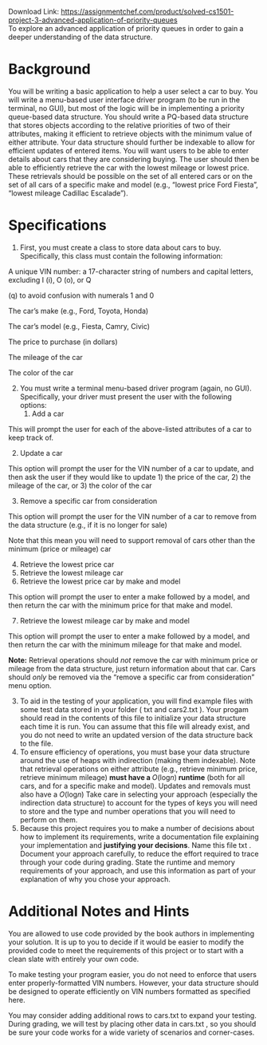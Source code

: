 Download Link: https://assignmentchef.com/product/solved-cs1501-project-3-advanced-application-of-priority-queues
<br>
To explore an advanced application of priority queues in order to gain a deeper understanding of the data structure.

<h1>Background</h1>

You will be writing a basic application to help a user select a car to buy. You will write a menu-based user interface driver program (to be run in the terminal, no GUI), but most of the logic will be in implementing a priority queue-based data structure. You should write a PQ-based data structure that stores objects according to the relative priorities of two of their attributes, making it efficient to retrieve objects with the minimum value of either attribute. Your data structure should further be indexable to allow for efficient updates of entered items. You will want users to be able to enter details about cars that they are considering buying. The user should then be able to efficiently retrieve the car with the lowest mileage or lowest price. These retrievals should be possible on the set of all entered cars or on the set of all cars of a specific make and model (e.g., “lowest price Ford Fiesta”, “lowest mileage Cadillac Escalade”).

<h1>Specifications</h1>

<ol>

 <li>First, you must create a class to store data about cars to buy. Specifically, this class must contain the following information:</li>

</ol>

A unique VIN number: a 17-character string of numbers and capital letters, excluding I (i), O (o), or Q

(q) to avoid confusion with numerals 1 and 0

The car’s make (e.g., Ford, Toyota, Honda)

The car’s model (e.g., Fiesta, Camry, Civic)

The price to purchase (in dollars)

The mileage of the car

The color of the car

<ol start="2">

 <li>You must write a terminal menu-based driver program (again, no GUI). Specifically, your driver must present the user with the following options:

  <ol>

   <li>Add a car</li>

  </ol></li>

</ol>

This will prompt the user for each of the above-listed attributes of a car to keep track of.

<ol start="2">

 <li>Update a car</li>

</ol>

This option will prompt the user for the VIN number of a car to update, and then ask the user if they would like to update 1) the price of the car, 2) the mileage of the car, or 3) the color of the car

<ol start="3">

 <li>Remove a specific car from consideration</li>

</ol>

This option will prompt the user for the VIN number of a car to remove from the data structure (e.g., if it is no longer for sale)

Note that this mean you will need to support removal of cars other than the minimum (price or mileage) car

<ol start="4">

 <li>Retrieve the lowest price car</li>

 <li>Retrieve the lowest mileage car</li>

 <li>Retrieve the lowest price car by make and model</li>

</ol>

This option will prompt the user to enter a make followed by a model, and then return the car with the minimum price for that make and model.

<ol start="7">

 <li>Retrieve the lowest mileage car by make and model</li>

</ol>

This option will prompt the user to enter a make followed by a model, and then return the car with the minimum mileage for that make and model.

<strong>Note:</strong> Retrieval operations should <em>not</em> remove the car with minimum price or mileage from the data structure, just return information about that car. Cars should <em>only</em> be removed via the “remove a specific car from consideration” menu option.

<ol start="3">

 <li>To aid in the testing of your application, you will find example files with some test data stored in your folder ( txt and cars2.txt ). Your progam should read in the contents of this file to initialize your data structure each time it is run. You can assume that this file will already exist, and you do not need to write an updated version of the data structure back to the file.</li>

 <li>To ensure efficiency of operations, you must base your data structure around the use of heaps with indirection (making them indexable). Note that retrieval operations on either attribute (e.g., retrieve minimum price, retrieve minimum mileage) <strong>must have a </strong><em>O</em>(log<em>n</em>)<strong> runtime</strong> (both for all cars, and for a specific make and model). Updates and removals must also have a <em>O</em>(log<em>n</em>) Take care in selecting your approach (especially the indirection data structure) to account for the types of keys you will need to store and the type and number operations that you will need to perform on them.</li>

 <li>Because this project requires you to make a number of decisions about how to implement its requirements, write a documentation file explaining your implementation and <strong>justifying your decisions</strong>. Name this file txt . Document your approach carefully, to reduce the effort required to trace through your code during grading. State the runtime and memory requirements of your approach, and use this information as part of your explanation of why you chose your approach.</li>

</ol>




<h1>Additional Notes and Hints</h1>

You are allowed to use code provided by the book authors in implementing your solution. It is up to you to decide if it would be easier to modify the provided code to meet the requirements of this project or to start with a clean slate with entirely your own code.

To make testing your program easier, you do not need to enforce that users enter properly-formatted VIN numbers. However, your data structure should be designed to operate efficiently on VIN numbers formatted as specified here.

You may consider adding additional rows to cars.txt to expand your testing. During grading, we will test by placing other data in cars.txt , so you should be sure your code works for a wide variety of scenarios and corner-cases.